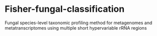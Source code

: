 # Fisher-fungal-classification
Fungal species-level taxonomic profiling method for metagenomes and metatranscriptomes using multiple short  hypervariable rRNA regions
